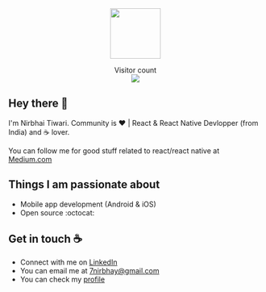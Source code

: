 <div id="header" align="center">
  <img src="https://media.giphy.com/media/M9gbBd9nbDrOTu1Mqx/giphy.gif" width="100"/>
</div>
<p align="center">
  Visitor count<br>
  <img src="https://profile-counter.glitch.me/NirbhaiDev/count.svg" />
</p>

## Hey there :wave:

<!-- <p align="center">
  Visits Badge<br>
  <img src="https://badges.pufler.dev/visits/mprakashgithub/mprakashgithub" />
</p> -->

<!-- [![Visits Badge](https://badges.pufler.dev/visits/pujux/badge-it)](https://badges.pufler.dev) -->
<!-- ![Visitor Count](https://profile-counter.glitch.me/{YOUR USER}/count.svg) -->

<!-- About me-->

I'm Nirbhai Tiwari. Community is :heart: | React & React Native Devlopper (from India) and :coffee: lover. 

You can follow me for good stuff related to react/react native at [Medium.com](https://medium.com/@nirbhaytiwari586)

## Things I am passionate about

- Mobile app development (Android & iOS)
- Open source :octocat:

## Get in touch :coffee:

- Connect with me on [LinkedIn](https://www.linkedin.com/in/nirbhai-tiwari-23696ab8/)
- You can email me at 7nirbhay@gmail.com
- You can check my [profile](https://github.com/NirbhaiDev)

